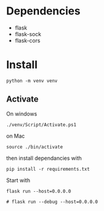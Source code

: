 # Dependencies

* flask
* flask-sock
* flask-cors


# Install

```
python -m venv venv
```

## Activate 

On windows

```
./venv/Script/Activate.ps1
```

on Mac

```
source ./bin/activate
```

then install dependancies with

```
pip install -r requirements.txt
```


Start with 
```
flask run --host=0.0.0.0

# flask run --debug --host=0.0.0.0
```